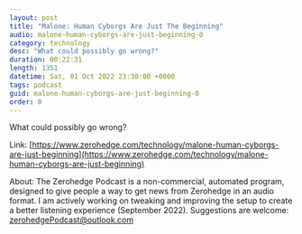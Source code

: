 ```yaml
---
layout: post
title: "Malone: Human Cyborgs Are Just The Beginning"
audio: malone-human-cyborgs-are-just-beginning-0
category: technology
desc: "What could possibly go wrong?"
duration: 00:22:31
length: 1351
datetime: Sat, 01 Oct 2022 23:30:00 +0000
tags: podcast
guid: malone-human-cyborgs-are-just-beginning-0
order: 0
---
```

What could possibly go wrong?

Link: [https://www.zerohedge.com/technology/malone-human-cyborgs-are-just-beginning](https://www.zerohedge.com/technology/malone-human-cyborgs-are-just-beginning)

About: The Zerohedge Podcast is a non-commercial, automated program, designed to give people a way to get news from Zerohedge in an audio format.  I am actively working on tweaking and improving the setup to create a better listening experience (September 2022).  Suggestions are welcome: [zerohedgePodcast@outlook.com](mailto:zerohedgePodcast@outlook.com)